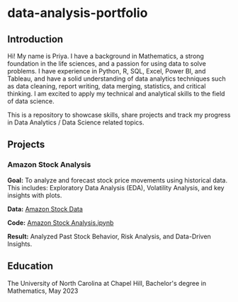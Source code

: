 # data-analysis-portfolio
## Introduction
Hi! My name is Priya. I have a background in Mathematics, a strong foundation in the life sciences, and a passion for using data to solve problems. I have experience in Python, R, SQL, Excel, Power BI, and Tableau, and have a solid understanding of data analytics techniques such as data cleaning, report writing, data merging, statistics, and critical thinking. I am excited to apply my technical and analytical skills to the field of data science.

This is a repository to showcase skills, share projects and track my progress in Data Analytics / Data Science related topics.

## Projects

### Amazon Stock Analysis

**Goal:** To analyze and forecast stock price movements using historical data. This includes: Exploratory Data Analysis (EDA), Volatility Analysis, and key insights with plots. 

**Data:** [Amazon Stock Data](https://github.com/priyagpatel/data-analysis-portfolio/blob/e583e568bdb32be442f27925fb5f715dc2dd7c96/AMZN.csv)

**Code:** [Amazon Stock Analysis.ipynb](https://github.com/priyagpatel/data-analysis-portfolio/blob/aa03b165d366c64bbe6c95b2a6fdb6a7e80ce9d9/Amazon%20Stock%20Analysis.ipynb)

**Result:** Analyzed Past Stock Behavior, Risk Analysis, and Data-Driven Insights. 

## Education
The University of North Carolina at Chapel Hill, Bachelor's degree in Mathematics, May 2023


